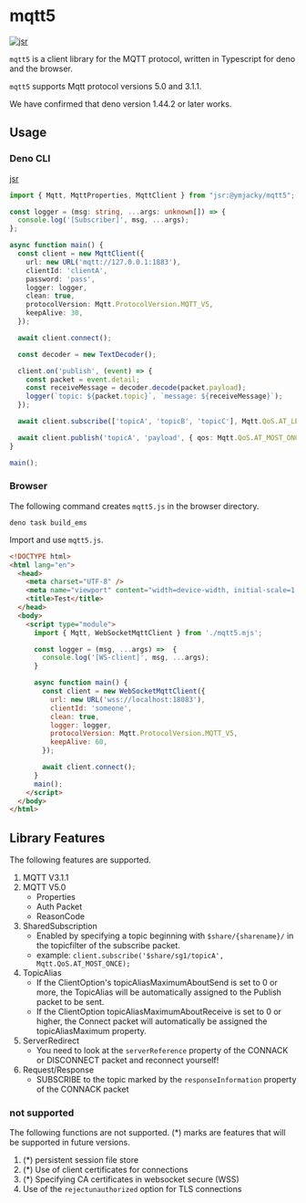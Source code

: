# mqtt5
[![jsr](https://jsr.io/badges/@ymjacky/mqtt5)](https://jsr.io/badges/@ymjacky/mqtt5)

``mqtt5`` is a client library for the MQTT protocol, written in Typescript for deno and the browser.

``mqtt5`` supports Mqtt protocol versions 5.0 and 3.1.1.

We have confirmed that deno version 1.44.2 or later works.

## Usage

### Deno CLI


[jsr](https://jsr.io/@ymjacky/mqtt5)


```ts
import { Mqtt, MqttProperties, MqttClient } from "jsr:@ymjacky/mqtt5";

const logger = (msg: string, ...args: unknown[]) => {
  console.log('[Subscriber]', msg, ...args);
};

async function main() {
  const client = new MqttClient({
    url: new URL('mqtt://127.0.0.1:1883'),
    clientId: 'clientA',
    password: 'pass',
    logger: logger,
    clean: true,
    protocolVersion: Mqtt.ProtocolVersion.MQTT_V5,
    keepAlive: 30,
  });

  await client.connect();

  const decoder = new TextDecoder();

  client.on('publish', (event) => {
    const packet = event.detail;
    const receiveMessage = decoder.decode(packet.payload);
    logger(`topic: ${packet.topic}`, `message: ${receiveMessage}`);
  });

  await client.subscribe(['topicA', 'topicB', 'topicC'], Mqtt.QoS.AT_LEAST_ONCE);

  await client.publish('topicA', 'payload', { qos: Mqtt.QoS.AT_MOST_ONCE });
}

main();
```

### Browser

The following command creates ``mqtt5.js`` in the browser directory.
```
deno task build_ems
```
Import and use ``mqtt5.js``.

```html
<!DOCTYPE html>
<html lang="en">
  <head>
    <meta charset="UTF-8" />
    <meta name="viewport" content="width=device-width, initial-scale=1.0" />
    <title>Test</title>
  </head>
  <body>
    <script type="module">
      import { Mqtt, WebSocketMqttClient } from './mqtt5.mjs';

      const logger = (msg, ...args) =>  {
        console.log('[WS-client]', msg, ...args);
      }

      async function main() {
        const client = new WebSocketMqttClient({
          url: new URL('wss://localhost:18083'),
          clientId: 'someone',
          clean: true,
          logger: logger,
          protocolVersion: Mqtt.ProtocolVersion.MQTT_V5,
          keepAlive: 60,
        });

        await client.connect();
      }
      main();
    </script>
  </body>
</html>
```


## Library Features

The following features are supported.

1. MQTT V3.1.1
2. MQTT V5.0
   - Properties
   - Auth Packet
   - ReasonCode
3. SharedSubscription
   - Enabled by specifying a topic beginning with ``$share/{sharename}/`` in the topicfilter of the subscribe packet.
   - example: ``client.subscribe('$share/sg1/topicA', Mqtt.QoS.AT_MOST_ONCE);``
4. TopicAlias
   - If the ClientOption's topicAliasMaximumAboutSend is set to 0 or more, the TopicAlias will be automatically assigned to the Publish packet to be sent.
   - If the ClientOption topicAliasMaximumAboutReceive is set to 0 or higher, the Connect packet will automatically be assigned the topicAliasMaximum property.
5. ServerRedirect
   - You need to look at the ``serverReference`` property of the CONNACK or DISCONNECT packet and reconnect yourself!
6. Request/Response
   - SUBSCRIBE  to the topic marked by the ``responseInformation`` property of the CONNACK packet

### not supported

The following functions are not supported.
(*) marks are features that will be supported in future versions.

1. (*) persistent session file store
2. (*) Use of client certificates for connections
3. (*) Specifying CA certificates in websocket secure (WSS)
4. Use of the ``rejectunauthorized`` option for TLS connections